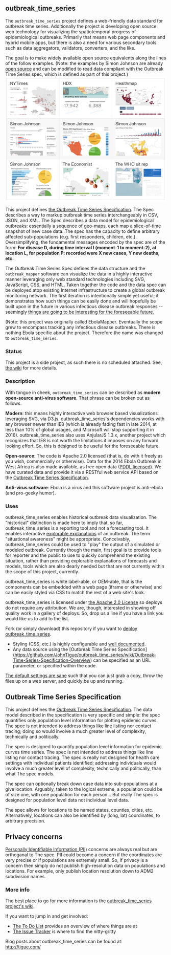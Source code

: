 ## outbreak_time_series
The `outbreak_time_series` project defines a web-friendly data standard for outbreak time series. Additionally the project is developing open source web technology for visualizing the spatiotemporal progress of epidemiological outbreaks. Primarily that means web page components and hybrid mobile apps, but there is also a need for various secondary tools such as data aggregators, validators, converters, and the like. 

The goal is to make widely available open source equivalents along the lines of the follow examples. (Note: the examples by Simon Johnson are already [open source](https://github.com/SimonbJohnson/Ebola-Timeline-Map/blob/master/LICENSE) and can be modified to read data compliant with the Outbreak Time Series spec, which is defined as part of this project.)
<a href='https://github.com/JohnTigue/outbreak_time_series/wiki/Gallery-of-Ebola-Visualizations-Found-Across-the-Web'>![](https://raw.githubusercontent.com/JohnTigue/ebola-viz-twumbshots/gh-pages/not-golden-ratio/nine-up-vizes.png)</a>

This project defines [the Outbreak Time Series Specification](#outbreak_time_series_spec). The Spec describes a way to markup outbreak time series interchangeably in CSV, JSON, and XML. The Spec describes a data model for epidemiological outbreaks: essentially a sequence of geo-maps, each map a slice-of-time snapshot of new case data. The spec has the capacity to define arbitrary affected sub-populations (e.g. first responders, children, etc.). Oversimplifying, the fundamental messages encoded by the spec are of the form: **For disease D, during time interval I (moment-1 to moment-2), at location L, for population P: recorded were X new cases, Y new deaths, etc.**

The Outbreak Time Series Spec defines the data structure and the `outbreak_mapper` software can visualize the data in a highly interactive manner leveraging only web standard technologies including SVG, JavaScript, CSS, and HTML. Taken together the code and the data spec can be deployed atop existing Internet infrastructure to create a global outbreak monitoring network. The first iteration is intentionally simple yet useful; it demonstrates how such things can be easily done and will hopefully be built upon in the future in various infectious disease outbreak responses -- seemingly [things are going to be interesting for the foreseeable future.](http://bigstory.ap.org/article/db7d627eb16841f7b78909b035e96e6f/experts-it-was-busy-black-eye-year-disease-control)

(Note: this project was originally called EbolaMapper. Eventually the scope grew to encompass tracking any infectious disease outbreaks. There is nothing Ebola specific about the project. Therefore the name was changed to `outbreak_time_series`.

### Status
This project is a side project, as such there is no scheduled attached. See, [the wiki](https://github.com/JohnTigue/outbreak_time_series/wiki#status) for more details.

### Description
With tongue in cheek, `outbreak_time_series` can be described as **modern open-source anti-virus software**. That phrase can be broken out as follows.

**Modern**: this means highly interactive web browser based visualizations leveraging SVG, via D3.js. outbreak_time_series's dependencies works with any browser newer than IE8 (which is already fading fast in late 2014, at less than 10% of global usages, and Microsoft will stop supporting it in 2016). outbreak_time_series also uses AnjularJS 1.3.x, another project which recognizes that IE8 is not worth the limitations it imposes on any forward looking effort. So, this is designed to be useful for the foreseeable future.

**Open-source**: The code is Apache 2.0 licensed (that is, do with it freely as you wish, commercially or otherwise). Data for the 2014 Ebola Outbreak in West Africa is also made available, as free open data ([PDDL licensed](http://opendatacommons.org/licenses/pddl/)). We have curated data and provide it via a RESTful web service API based on the [Outbreak Time Series Specification](https://github.com/JohnTigue/outbreak_time_series/wiki/Outbreak-Time-Series-Specification-Overview).

**Anti-virus software**: Ebola is a virus and this software project is anti-ebola (and pro-geeky humor).

### Uses
outbreak_time_series enables historical outbreak data visualization. The "historical" distinction is made here to imply that, so far, outbreak_time_series is a reporting tool and not a forecasting tool. It enables interactive [explorable explanations](http://worrydream.com/ExplorableExplanations/) of an outbreak. The term "situational awareness" might be appropriate. Conceivably, outbreak_time_series could be used to "play" the output of a simulated or modeled outbreak. Currently though the main, first goal is to provide tools for reporter and the public to use to quickly comprehend the existing situation, rather than providing explorable explanations of forecasts and models, tools which are also dearly needed but that are not currently within the scope of this project, currently.

outbreak_time_series is white label-able, or OEM-able, that is the components can be embedded with a web page (iframe or otherwise) and can be easily styled via CSS to match the rest of a web site's look.

outbreak_time_series is licensed under [the Apache 2.0 License](http://www.apache.org/licenses/LICENSE-2.0.html) so deploys do not require any attribution. We are, though, interested in showing off quality work in a gallery of deploys. So, drop us a line if you have a link you would like us to add to the list.

Fork (or simply download) this repository if you want to [deploy outbreak_time_series](https://github.com/JohnTigue/outbreak_time_series/wiki/Deployment-HOWTO). 
- Styling (CSS, etc.) is highly configurable and [well documented](https://github.com/JohnTigue/outbreak_time_series/wiki/White-Label). 
- Any data source using the [Outbreak Time Series Specification] (https://github.com/JohnTigue/outbreak_time_series/wiki/Outbreak-Time-Series-Specification-Overview) can be specified as an URL parameter, or specified within the code.

[The default settings are sane](http://en.wikipedia.org/wiki/Convention_over_configuration) such that you can just grab a copy, throw the files up on a web server, and quickly be up and running.

## Outbreak Time Series Specification <a name='outbreak_time_series_spec'></a>
This project defines the [Outbreak Time Series Specification](https://github.com/JohnTigue/outbreak_time_series/wiki/Outbreak-Time-Series-Specification-Overview). The data model described in the specification is very specific and simple: the spec quantifies only population level information for plotting epidemic curves. The spec is not intended to address things like line listing nor contact tracing; doing so would involve a much greater level of 
complexity, technically and politically.

The spec is designed to quantify population level information for epidemic curves time series. 
The spec is not intended to address things like line listing nor contact tracing.
The spec is really not designed for health care settings with individual patients identified; 
addressing individuals would involve a much greater level of complexity, technically and politically, than what The spec models.

The spec can optionally break down case data into sub-populations at a give location.
Arguably, taken to the logical extreme, a population could be of size one, with one population for each person...
But really The spec is designed for population level data not individual level data. 

The spec allows for locations to be named states, counties, cities, etc.
Alternatively, locations can also be identified by (long, lat) coordinates, to arbitrary precision.

## Privacy concerns
[Personally Identifiable Information (PII)](http://en.wikipedia.org/wiki/Personally_identifiable_information) concerns are always real but are orthoganal to The spec. PII could become a concern if the coordinates are very precise or if populations are extremely small. So, if privacy is a concern then simply do not publish high-resolution data on populations and locations. For example, only publish location resolution down to ADM2 subdivision names.

### More info
The best place to go for more information is the [outbreak_time_series project's wiki](https://github.com/JohnTigue/outbreak_time_series/wiki).

If you want to jump in and get involved:  
- [The To Do List](https://github.com/JohnTigue/outbreak_time_series/wiki/To-Do-List) provides an overview of where things are at  
- [The Issue Tracker](https://github.com/JohnTigue/outbreak_time_series/issues) is where to find the nitty-gritty

Blog posts about outbreak_time_series can be found at:  
http://tigue.com/

